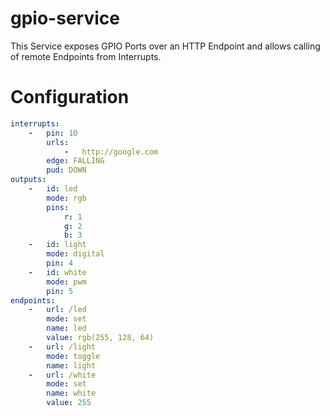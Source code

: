 # gpio-service
This Service exposes GPIO Ports over an HTTP Endpoint and allows calling of remote Endpoints from Interrupts.

# Configuration
```yaml
interrupts:
    -   pin: 10
        urls:
            -   http://google.com
        edge: FALLING
        pud: DOWN
outputs:
    -   id: led
        mode: rgb
        pins:
            r: 1
            g: 2
            b: 3
    -   id: light
        mode: digital
        pin: 4
    -   id: white
        mode: pwm
        pin: 5
endpoints:
    -   url: /led
        mode: set
        name: led
        value: rgb(255, 128, 64)
    -   url: /light
        mode: toggle
        name: light
    -   url: /white
        mode: set
        name: white
        value: 255

```
